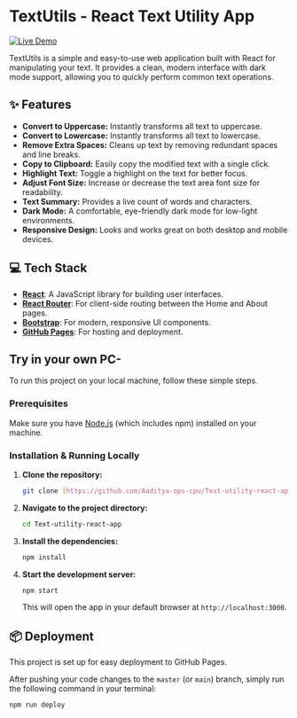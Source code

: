 # TextUtils - React Text Utility App

[![Live Demo](https://img.shields.io/badge/Live-Demo-blue.svg)](https://aaditya-ops-cpu.github.io/Improved-Text-utility-react-app/)

TextUtils is a simple and easy-to-use web application built with React for manipulating your text. It provides a clean, modern interface with dark mode support, allowing you to quickly perform common text operations.

## ✨ Features

* **Convert to Uppercase:** Instantly transforms all text to uppercase.
* **Convert to Lowercase:** Instantly transforms all text to lowercase.
* **Remove Extra Spaces:** Cleans up text by removing redundant spaces and line breaks.
* **Copy to Clipboard:** Easily copy the modified text with a single click.
* **Highlight Text:** Toggle a highlight on the text for better focus.
* **Adjust Font Size:** Increase or decrease the text area font size for readability.
* **Text Summary:** Provides a live count of words and characters.
* **Dark Mode:** A comfortable, eye-friendly dark mode for low-light environments.
* **Responsive Design:** Looks and works great on both desktop and mobile devices.

## 💻 Tech Stack

* **[React](https://reactjs.org/)**: A JavaScript library for building user interfaces.
* **[React Router](https://reactrouter.com/)**: For client-side routing between the Home and About pages.
* **[Bootstrap](https://getbootstrap.com/)**: For modern, responsive UI components.
* **[GitHub Pages](https://pages.github.com/)**: For hosting and deployment.

## Try in your own PC-

To run this project on your local machine, follow these simple steps.

### Prerequisites

Make sure you have [Node.js](https://nodejs.org/en/) (which includes npm) installed on your machine.

### Installation & Running Locally

1.  **Clone the repository:**
    ```bash
    git clone [https://github.com/Aaditya-ops-cpu/Text-utility-react-app.git](https://github.com/Aaditya-ops-cpu/Text-utility-react-app.git)
    ```

2.  **Navigate to the project directory:**
    ```bash
    cd Text-utility-react-app
    ```

3.  **Install the dependencies:**
    ```bash
    npm install
    ```

4.  **Start the development server:**
    ```bash
    npm start
    ```
    This will open the app in your default browser at `http://localhost:3000`.

## 📦 Deployment

This project is set up for easy deployment to GitHub Pages.

After pushing your code changes to the `master` (or `main`) branch, simply run the following command in your terminal:

```bash
npm run deploy

